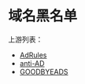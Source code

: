 # 域名黑名单

上游列表：
- [AdRules](https://github.com/Cats-Team/AdRules)
- [anti-AD](https://anti-ad.net)
- [GOODBYEADS](https://github.com/8680/GOODBYEADS)
